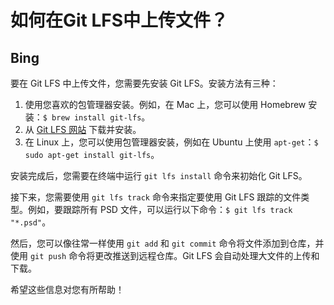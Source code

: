 # 如何在Git LFS中上传文件？

## Bing

要在 Git LFS 中上传文件，您需要先安装 Git LFS。安装方法有三种：
1. 使用您喜欢的包管理器安装。例如，在 Mac 上，您可以使用 Homebrew 安装：`$ brew install git-lfs`。
2. 从 [Git LFS 网站](^1^) 下载并安装。
3. 在 Linux 上，您可以使用包管理器安装，例如在 Ubuntu 上使用 `apt-get`：`$ sudo apt-get install git-lfs`。

安装完成后，您需要在终端中运行 `git lfs install` 命令来初始化 Git LFS。

接下来，您需要使用 `git lfs track` 命令来指定要使用 Git LFS 跟踪的文件类型。例如，要跟踪所有 PSD 文件，可以运行以下命令：`$ git lfs track "*.psd"`。

然后，您可以像往常一样使用 `git add` 和 `git commit` 命令将文件添加到仓库，并使用 `git push` 命令将更改推送到远程仓库。Git LFS 会自动处理大文件的上传和下载。

希望这些信息对您有所帮助！
